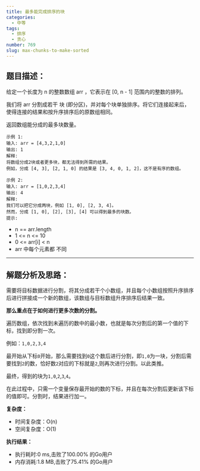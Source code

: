 ```yaml
---
title: 最多能完成排序的块
categories:
  - 中等
tags:
  - 排序
  - 贪心
number: 769
slug: max-chunks-to-make-sorted
---
```


## 题目描述：

给定一个长度为 n 的整数数组 arr ，它表示在 [0, n - 1] 范围内的整数的排列。

我们将 arr 分割成若干 块 (即分区)，并对每个块单独排序。将它们连接起来后，使得连接的结果和按升序排序后的原数组相同。

返回数组能分成的最多块数量。


```
示例 1:
输入: arr = [4,3,2,1,0]
输出: 1
解释:
将数组分成2块或者更多块，都无法得到所需的结果。
例如，分成 [4, 3], [2, 1, 0] 的结果是 [3, 4, 0, 1, 2]，这不是有序的数组。
```

```
示例 2:
输入: arr = [1,0,2,3,4]
输出: 4
解释:
我们可以把它分成两块，例如 [1, 0], [2, 3, 4]。
然而，分成 [1, 0], [2], [3], [4] 可以得到最多的块数。
提示:
```

- n == arr.length
- 1 <= n <= 10
- 0 <= arr[i] < n
- arr 中每个元素都 不同

---
## 解题分析及思路：

需要将目标数据进行分割，将其分成若干个小数组，并且每个小数组按照升序排序后进行拼接成一个新的数组，该数组与目标数组升序排序后结果一致。

**那么重点在于如何进行更多次数的分割。**

遍历数组，依次找到未遍历的数中的最小数，也就是每次分割后的第一个值的下标，找到即分割一次。

例如：`1,0,2,3,4`

最开始从下标`0`开始，那么需要找到`0`这个数后进行分割，即`1,0`为一块，分割后需要找到`2`的数，恰好数`2`对应的下标就是`2`,则再次进行分割。以此类推。

最终，得到的块为`1,0`,`2`,`3`,`4`。

在此过程中，只需一个变量保存最开始的数的下标，并且在每次分割后更新该下标的值即可。分割时，结果进行加一。

**复杂度：**
- 时间复杂度：O(n)
- 空间复杂度：O(1)

**执行结果：**
- 执行耗时:0 ms,击败了100.00% 的Go用户
- 内存消耗:1.8 MB,击败了75.41% 的Go用户
